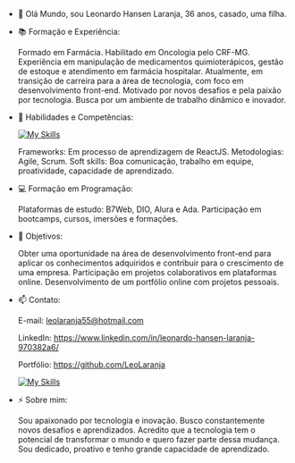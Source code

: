 - 👋 Olá Mundo, sou Leonardo Hansen Laranja, 36 anos, casado, uma filha.
  
- 📚 Formação e Experiência:
  
  Formado em Farmácia.
  Habilitado em Oncologia pelo CRF-MG.
  Experiência em manipulação de medicamentos quimioterápicos, gestão de estoque e atendimento em farmácia hospitalar.
  Atualmente, em transição de carreira para a área de tecnologia, com foco em desenvolvimento front-end.
  Motivado por novos desafios e pela paixão por tecnologia.
  Busca por um ambiente de trabalho dinâmico e inovador.

- 🌱 Habilidades e Competências:
  
  [![My Skills](https://skillicons.dev/icons?i=html,css,js,git,github,vscode&perline=3)](https://skillicons.dev)
  
  Frameworks: Em processo de aprendizagem de ReactJS.
  Metodologias: Agile, Scrum.
  Soft skills: Boa comunicação, trabalho em equipe, proatividade, capacidade de aprendizado.

- 💻 Formação em Programação:
  
  Plataformas de estudo: B7Web, DIO, Alura e Ada.
  Participação em bootcamps, cursos, imersões e formações.
  
- 💪 Objetivos:
  
  Obter uma oportunidade na área de desenvolvimento front-end para aplicar os conhecimentos adquiridos e contribuir para o crescimento de uma empresa.
  Participação em projetos colaborativos em plataformas online.
  Desenvolvimento de um portfólio online com projetos pessoais.
  
- 📫 Contato:
  
  E-mail: leolaranja55@hotmail.com
  
  LinkedIn: <https://www.linkedin.com/in/leonardo-hansen-laranja-970382a6/>
  
  Portfólio: <https://github.com/LeoLaranja>

   [![My Skills](https://skillicons.dev/icons?i=gmail,linkedin,github)](https://skillicons.dev)

- ⚡ Sobre mim:
  
  Sou apaixonado por tecnologia e inovação. Busco constantemente novos desafios e aprendizados. 
  Acredito que a tecnologia tem o potencial de transformar o mundo e quero fazer parte dessa mudança. 
  Sou dedicado, proativo e tenho grande capacidade de aprendizado.
